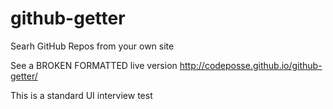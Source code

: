 # github-getter

Searh GitHub Repos from your own site

See a BROKEN FORMATTED live version http://codeposse.github.io/github-getter/

This is a standard UI interview test
